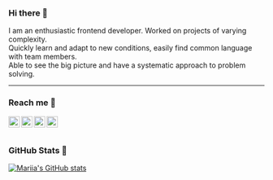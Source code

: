 ### Hi there 👋

<p>I am an enthusiastic frontend developer. Worked on projects of varying complexity.<br />Quickly learn and adapt to new conditions, easily find common language with team members.<br />Able to see the big picture and have a systematic approach to problem solving.</p>
<hr />


### Reach me 🔗

<a href="https://www.instagram.com/_mari__di/">
  <img align="left" alt="Instagram" width="22px" src="https://firebasestorage.googleapis.com/v0/b/pc-configurator-73fdc.appspot.com/o/DiMariia%2Finstagram.svg?alt=media&token=cd593df6-21d1-40a7-b92d-7f7ba8fc7cca" />
</a>
<a href="https://www.linkedin.com/in/mariia-didenko-06a202240/">
  <img align="left" alt="LinkedIN" width="22px" src="https://firebasestorage.googleapis.com/v0/b/pc-configurator-73fdc.appspot.com/o/DiMariia%2Flinkedin.svg?alt=media&token=eec3c7c2-e007-4eee-8d55-c81ca6633a8d" />
</a>

<a href="mailto:mdidenko27@gmail.com">
  <img align="left" alt="Email" width="22px" src="https://firebasestorage.googleapis.com/v0/b/pc-configurator-73fdc.appspot.com/o/DiMariia%2Fgmail.svg?alt=media&token=1b5a962b-70e5-41e8-9a27-ed0ee2fc0e72" />
</a>
<a href="https://firebasestorage.googleapis.com/v0/b/pc-configurator-73fdc.appspot.com/o/DiMariia%2FCV_Mariia%20Didenko.pdf?alt=media&token=5a3d838c-0155-4238-9189-4bec35d260f7">
  <img align="left" alt="Email" width="22px" src="https://firebasestorage.googleapis.com/v0/b/pc-configurator-73fdc.appspot.com/o/DiMariia%2Fcv-file-interface-symbol-svgrepo-com.svg?alt=media&token=9494cea4-5cc6-4d96-b9ca-e5970a5423c6" />
</a>

<br />
<br />

### GitHub Stats 💫

[![Mariia's GitHub stats](https://github-readme-stats.vercel.app/api?username=DiMariia)](https://github.com/anuraghazra/github-readme-stats)


